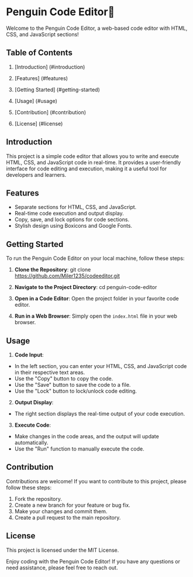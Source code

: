 # Penguin Code Editor🐧

Welcome to the Penguin Code Editor, a web-based code editor with HTML, CSS, and JavaScript sections!

## Table of Contents

1. [Introduction] (#introduction)

2. [Features] (#features)

3. [Getting Started] (#getting-started)

4. [Usage] (#usage)

5. [Contribution] (#contribution)

6. [License] (#license)

## Introduction

This project is a simple code editor that allows you to write and execute HTML, CSS, and JavaScript code in real-time. It provides a user-friendly interface for code editing and execution, making it a useful tool for developers and learners.

## Features

- Separate sections for HTML, CSS, and JavaScript.
- Real-time code execution and output display.
- Copy, save, and lock options for code sections.
- Stylish design using Boxicons and Google Fonts.

## Getting Started

To run the Penguin Code Editor on your local machine, follow these steps:

1. **Clone the Repository**:
git clone https://github.com/Miler1235/codeeditor.git


2. **Navigate to the Project Directory**:
cd penguin-code-editor


3. **Open in a Code Editor**:
Open the project folder in your favorite code editor.

4. **Run in a Web Browser**:
Simply open the `index.html` file in your web browser.

## Usage

1. **Code Input**:
- In the left section, you can enter your HTML, CSS, and JavaScript code in their respective text areas.
- Use the "Copy" button to copy the code.
- Use the "Save" button to save the code to a file.
- Use the "Lock" button to lock/unlock code editing.

2. **Output Display**:
- The right section displays the real-time output of your code execution.

3. **Execute Code**:
- Make changes in the code areas, and the output will update automatically.
- Use the "Run" function to manually execute the code.

## Contribution

Contributions are welcome! If you want to contribute to this project, please follow these steps:

1. Fork the repository.
2. Create a new branch for your feature or bug fix.
3. Make your changes and commit them.
4. Create a pull request to the main repository.

## License

This project is licensed under the MIT License.

Enjoy coding with the Penguin Code Editor! If you have any questions or need assistance, please feel free to reach out.

